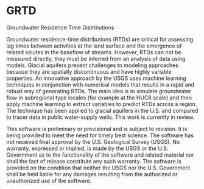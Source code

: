 # GRTD
Groundwater Residence Time Distributions

Groundwater residence-time distributions (RTDs) are critical for assessing lag times between activities at the land surface and the emergence of related solutes in the baseflow of streams. However, RTDs can not be measured directly, they must be inferred from an analysis of data using models. Glacial aquifers present challenges to modeling approaches because they are spatially discontinuous and have highly variable properties. An innovative approach by the USGS uses machine learning techniques in conjunction with numerical models that results in a rapid and robust way of generating RTDs. The main idea is to simulate groundwater flow in subregional type locales (for example at the HUC8 scale) and then apply machine learning to extract variables to predict RTDs across a region. The technique has been applied to glacial aquifers in the U.S. and compared to tracer data in public water-supply wells. This work is currently in review.

This software is preliminary or provisional and is subject to revision. It is being provided to meet the need for timely best science. The software has not received final approval by the U.S. Geological Survey (USGS). No warranty, expressed or implied, is made by the USGS or the U.S. Government as to the functionality of the software and related material nor shall the fact of release constitute any such warranty. The software is provided on the condition that neither the USGS nor the U.S. Government shall be held liable for any damages resulting from the authorized or unauthorized use of the software.
